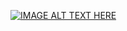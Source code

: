 [![IMAGE ALT TEXT HERE](https://img.youtube.com/vi/soYR-cUG2Cc/0.jpg)](https://www.youtube.com/watch?v=soYR-cUG2Cc)
